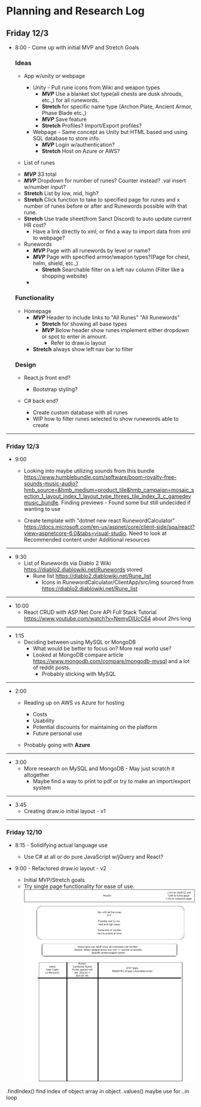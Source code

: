 # Planning and Research Log

## Friday 12/3

* 8:00 - Come up with initial MVP and Stretch Goals
  ### Ideas
  * App w/unity or webpage 
    - Unity - Pull rune icons from Wiki and weapon types
      * _**MVP**_ Use a blanket slot type(all chests are dusk shrouds, etc.,) for all runewords. 
      * __Stretch__ for specific name type (Archon Plate, Ancient Armor, Phase Blade etc.,)
      * _**MVP**_ Save feature
      - __Stretch__ Profiles? Import/Export profiles?
    - Webpage - Same concept as Unity but HTML based and using SQL database to store info.
      * _**MVP**_ Login w/authentication?
      * __Stretch__ Host on Azure or AWS?

  * List of runes
  - _**MVP**_ 33 total
  - _**MVP**_ Dropdown for number of runes? Counter instead? .val insert w/number input?
  - __Stretch__ List by low, mid, high?
  - __Stretch__ Click function to take to specified page for runes and x number of runes before or after and Runewords possible with that rune.
  - __Stretch__ Use trade sheet(from Sanct Discord) to auto update current HR cost?
    * Have a link directly to xml, or find a way to import data from xml to webpage?

  * Runewords
    - _**MVP**_ Page with all runewords by level or name?
    - _**MVP**_ Page with specified armor/weapon types?(Page for chest, helm, shield, etc.,)
      * __Stretch__ Searchable filter on a left nav column (Filter like a shopping website)
    -

  ### Functionality

    * Homepage
      - _**MVP**_ Header to include links to "All Runes" "All Runewords"
        - __Stretch__ for showing all base types
        - _**MVP**_ Below header show runes implement either dropdown or spot to enter in amount.
          - Refer to draw.io layout
      - __Stretch__ always show left nav bar to filter


  ### Design

  * React.js front end?
    - Bootstrap styling?

  * C# back end?
    - Create custom database with all runes
    - WIP how to filter runes selected to show runewords able to create

-----

### Friday 12/3

* 9:00
  - Looking into maybe utilizing sounds from this bundle https://www.humblebundle.com/software/boom-royalty-free-sounds-music-audio?hmb_source=&hmb_medium=product_tile&hmb_campaign=mosaic_section_1_layout_index_1_layout_type_threes_tile_index_3_c_gamedevmusic_bundle. Finding previews - Found some but still undecided if wanting to use

  - Create template with "dotnet new react RunewordCalculator" https://docs.microsoft.com/en-us/aspnet/core/client-side/spa/react?view=aspnetcore-6.0&tabs=visual-studio. Need to look at Recommended content under Additional resources
-----

* 9:30
  - List of Runewords via Diablo 2 Wiki https://diablo2.diablowiki.net/Runewords stored
    * Rune list https://diablo2.diablowiki.net/Rune_list
      - Icons in RunewordCalculator/ClientApp/src/img sourced from https://diablo2.diablowiki.net/Rune_list

----------------------------------------------------------------

* 10:00
  - React CRUD with ASP.Net Core API Full Stack Tutorial https://www.youtube.com/watch?v=NemyDIUcC64 about 2hrs long

-----

* 1:15
  - Deciding between using MySQL or MongoDB 
    * What would be better to focus on? More real world use?
    * Looked at MongoDB compare article https://www.mongodb.com/compare/mongodb-mysql and a lot of reddit posts.
      * Probably sticking with MySQL

--------------

* 2:00
  - Reading up on AWS vs Azure for hosting
    * Costs
    * Usability
    * Potential discounts for maintaining on the platform
    * Future personal use

  - Probably going with **Azure**

--------------

* 3:00 
  - More research on MySQL and MongoDB - May just scratch it altogether
    * Maybe find a way to print to pdf or try to make an import/export system 

--------------

* 3:45
  - Creating draw.io initial layout - v1

--------------------------------

### Friday 12/10

* 8:15 - Solidifying actual language use
  - Use C# at all or do pure JavaScript w/jQuery and React?


* 9:00 - Refactored draw.io layout - v2
  - Initial MVP/Stretch goals
  - Try single page functionality for ease of use.
  ![Draw.io](/RunewordCalculator/ClientApp/src/img/layout.drawio.png)

.findIndex() find index of object array in object
.values() 
maybe use for...in loop



